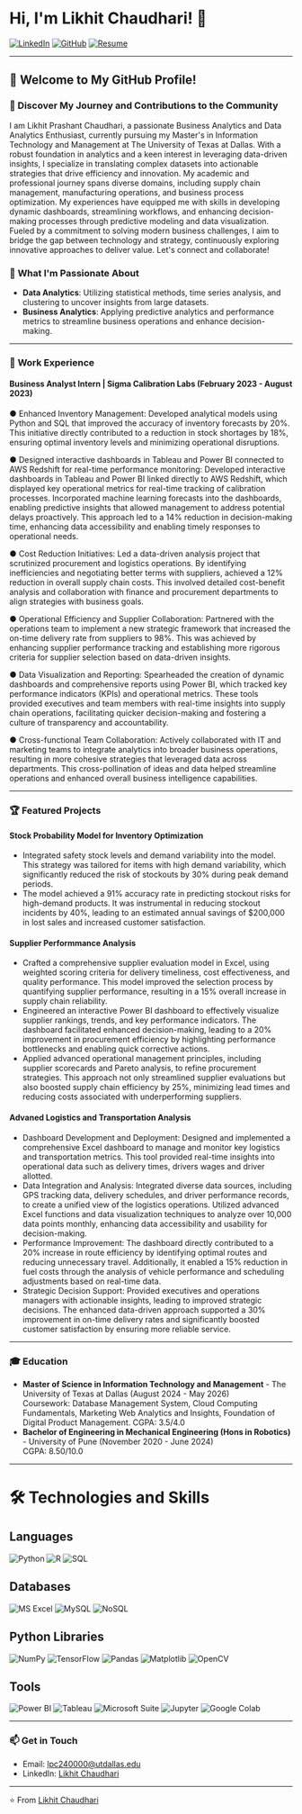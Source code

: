 # Hi, I'm Likhit Chaudhari! 👋

[![LinkedIn](https://img.shields.io/badge/-LinkedIn-blue?style=flat-square&logo=Linkedin&logoColor=white&link=https://www.linkedin.com/in/likhitchaudhari)](https://www.linkedin.com/in/likhitchaudhari) 
[![GitHub](https://img.shields.io/badge/-GitHub-333?style=flat-square&logo=GitHub&logoColor=white&link=https://github.com/WatchEcho)](https://github.com/WatchEcho) 
[![Resume](https://img.shields.io/badge/-Resume-red?style=flat-square&logo=adobeacrobatreader&logoColor=white)](https://github.com/parthgawande/parthgawande/raw/main/Resume.pdf)


---

## 🌟 Welcome to My GitHub Profile!

### 📝 Discover My Journey and Contributions to the Community

I am Likhit Prashant Chaudhari, a passionate Business Analytics and Data Analytics Enthusiast, currently pursuing my Master's in Information Technology and Management at The University of Texas at Dallas. With a robust foundation in analytics and a keen interest in leveraging data-driven insights, I specialize in translating complex datasets into actionable strategies that drive efficiency and innovation. My academic and professional journey spans diverse domains, including supply chain management, manufacturing operations, and business process optimization. My experiences have equipped me with skills in developing dynamic dashboards, streamlining workflows, and enhancing decision-making processes through predictive modeling and data visualization. Fueled by a commitment to solving modern business challenges, I aim to bridge the gap between technology and strategy, continuously exploring innovative approaches to deliver value. Let's connect and collaborate!




### 🚀 **What I'm Passionate About**
- **Data Analytics**: Utilizing statistical methods, time series analysis, and clustering to uncover insights from large datasets.
- **Business Analytics**: Applying predictive analytics and performance metrics to streamline business operations and enhance decision-making.
  

---

### 💼 **Work Experience**

#### **Business Analyst Intern | Sigma Calibration Labs (February 2023 - August 2023)**
● Enhanced Inventory Management: Developed analytical models using Python and SQL that improved the accuracy of inventory forecasts by 20%. This initiative directly contributed to a reduction in stock shortages by 18%, ensuring optimal inventory levels and minimizing operational disruptions.

● Designed interactive dashboards in Tableau and Power BI connected to AWS Redshift for real-time performance monitoring: Developed interactive dashboards in Tableau and Power BI linked directly to AWS Redshift, which displayed key operational metrics for real-time tracking of calibration processes. Incorporated machine learning forecasts into the dashboards, enabling predictive insights that allowed management to address potential delays proactively. This approach led to a 14% reduction in decision-making time, enhancing data accessibility and enabling timely responses to operational needs.

● Cost Reduction Initiatives: Led a data-driven analysis project that scrutinized procurement and logistics operations. By identifying inefficiencies and negotiating better terms with suppliers, achieved a 12% reduction in overall supply chain costs. This involved detailed cost-benefit analysis and collaboration with finance and procurement departments to align strategies with business goals.

● Operational Efficiency and Supplier Collaboration: Partnered with the operations team to implement a new strategic framework that increased the on-time delivery rate from suppliers to 98%. This was achieved by enhancing supplier performance tracking and establishing more rigorous criteria for supplier selection based on data-driven insights.

● Data Visualization and Reporting: Spearheaded the creation of dynamic dashboards and comprehensive reports using Power BI, which tracked key performance indicators (KPIs) and operational metrics. These tools provided executives and team members with real-time insights into supply chain operations, facilitating quicker decision-making and fostering a culture of transparency and accountability.

● Cross-functional Team Collaboration: Actively collaborated with IT and marketing teams to integrate analytics into broader business operations, resulting in more cohesive strategies that leveraged data across departments. This cross-pollination of ideas and data helped streamline operations and enhanced overall business intelligence capabilities.

---

### 🏆 **Featured Projects**

#### Stock Probability Model for Inventory Optimization
- Integrated safety stock levels and demand variability into the model. This strategy was tailored for items with high demand variability, which significantly reduced the risk of stockouts by 30% during peak demand periods.
- The model achieved a 91% accuracy rate in predicting stockout risks for high-demand products. It was instrumental in reducing stockout incidents by 40%, leading to an estimated annual savings of $200,000 in lost sales and increased customer satisfaction.

#### Supplier Performmance Analysis
- Crafted a comprehensive supplier evaluation model in Excel, using weighted scoring criteria for delivery timeliness, cost effectiveness, and quality performance. This model improved the selection process by quantifying supplier performance, resulting in a 15% overall increase in supply chain reliability.
- Engineered an interactive Power BI dashboard to effectively visualize supplier rankings, trends, and key performance indicators. The dashboard facilitated enhanced decision-making, leading to a 20% improvement in procurement efficiency by highlighting performance bottlenecks and enabling quick corrective actions.
- Applied advanced operational management principles, including supplier scorecards and Pareto analysis, to refine procurement strategies. This approach not only streamlined supplier evaluations but also boosted supply chain efficiency by 25%, minimizing lead times and reducing costs associated with underperforming suppliers.

#### Advaned Logistics and Transportation Analysis 
- Dashboard Development and Deployment: Designed and implemented a comprehensive Excel dashboard to manage and monitor key logistics and transportation metrics. This tool provided real-time insights into operational data such as delivery times, drivers wages and driver allotted.
- Data Integration and Analysis: Integrated diverse data sources, including GPS tracking data, delivery schedules, and driver performance records, to create a unified view of the logistics operations. Utilized advanced Excel functions and data visualization techniques to analyze over 10,000 data points monthly, enhancing data accessibility and usability for decision-making.
- Performance Improvement: The dashboard directly contributed to a 20% increase in route efficiency by identifying optimal routes and reducing unnecessary travel. Additionally, it enabled a 15% reduction in fuel costs through the analysis of vehicle performance and scheduling adjustments based on real-time data.
- Strategic Decision Support: Provided executives and operations managers with actionable insights, leading to improved strategic decisions. The enhanced data-driven approach supported a 30% improvement in on-time delivery rates and significantly boosted customer satisfaction by ensuring more reliable service.


---


### 🎓 **Education**

- **Master of Science in Information Technology and Management** - The University of Texas at Dallas (August 2024 - May 2026)  
  Coursework: Database Management System, Cloud Computing Fundamentals, Marketing Web Analytics and Insights, Foundation of Digital Product Management. 
  CGPA: 3.5/4.0
- **Bachelor of Engineering in Mechanical Engineering (Hons in Robotics)** - University of Pune (November 2020 - June 2024)  
  CGPA: 8.50/10.0

---

# 🛠️ Technologies and Skills

## Languages
![Python](https://img.shields.io/badge/Python-3776AB?style=for-the-badge&logo=python&logoColor=white) ![R](https://img.shields.io/badge/R-276DC3?style=for-the-badge&logo=r&logoColor=white) ![SQL](https://img.shields.io/badge/SQL-4479A1?style=for-the-badge&logo=postgresql&logoColor=white)

## Databases
![MS Excel](https://img.shields.io/badge/Microsoft_Excel-217346?style=for-the-badge&logo=microsoftexcel&logoColor=white) ![MySQL](https://img.shields.io/badge/MySQL-4479A1?style=for-the-badge&logo=mysql&logoColor=white) ![NoSQL](https://img.shields.io/badge/NoSQL-005571?style=for-the-badge&logo=nosql&logoColor=white)

## Python Libraries
![NumPy](https://img.shields.io/badge/NumPy-013243?style=for-the-badge&logo=numpy&logoColor=white) ![TensorFlow](https://img.shields.io/badge/TensorFlow-FF6F00?style=for-the-badge&logo=tensorflow&logoColor=white) ![Pandas](https://img.shields.io/badge/Pandas-150458?style=for-the-badge&logo=pandas&logoColor=white) ![Matplotlib](https://img.shields.io/badge/Matplotlib-000000?style=for-the-badge&logo=matplotlib&logoColor=white) ![OpenCV](https://img.shields.io/badge/OpenCV-5C3EE8?style=for-the-badge&logo=opencv&logoColor=white)

## Tools
![Power BI](https://img.shields.io/badge/PowerBI-F2C811?style=for-the-badge&logo=powerbi&logoColor=black) ![Tableau](https://img.shields.io/badge/Tableau-E97627?style=for-the-badge&logo=tableau&logoColor=white) ![Microsoft Suite](https://img.shields.io/badge/Microsoft%20Suite-0078D4?style=for-the-badge&logo=microsoft&logoColor=white) ![Jupyter](https://img.shields.io/badge/Jupyter-F37626?style=for-the-badge&logo=jupyter&logoColor=white) ![Google Colab](https://img.shields.io/badge/Colab-F9AB00?style=for-the-badge&logo=googlecolab&logoColor=white)



---

### 📫 **Get in Touch**

- Email: [lpc240000@utdallas.edu](mailto:lpc240000@utdallas.edu)
- LinkedIn: [Likhit Chaudhari](https://www.linkedin.com/in/likhitchaudhari)

---

⭐️ From [Likhit Chaudhari](https://github.com/WatchEcho)
